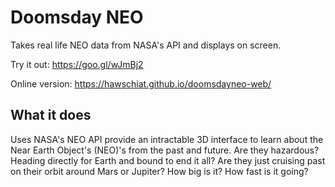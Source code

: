# Doomsday NEO

Takes real life NEO data from NASA's API and displays on screen.

Try it out: https://goo.gl/wJmBj2

Online version: https://hawschiat.github.io/doomsdayneo-web/

## What it does
Uses NASA's NEO API provide an intractable 3D interface to learn about the Near Earth Object's (NEO)'s from the past and future. Are they hazardous? Heading directly for Earth and bound to end it all? Are they just cruising past on their orbit around Mars or Jupiter? How big is it? How fast is it going?
